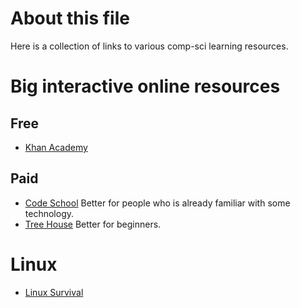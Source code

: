 # About this file
Here is a collection of links to various comp-sci learning resources.

# Big interactive online resources
## Free
- [Khan Academy](http://khanacademy.org/)

## Paid
- [Code School](https://www.codeschool.com/) Better for people who is already familiar with some technology. 
- [Tree House](https://teamtreehouse.com/) Better for beginners.

# Linux
- [Linux Survival](http://linuxsurvival.com)
